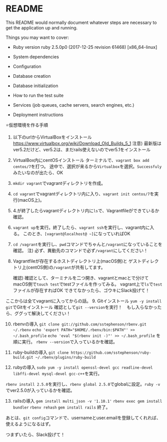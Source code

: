 # README

This README would normally document whatever steps are necessary to get the
application up and running.

Things you may want to cover:

* Ruby version
ruby 2.5.0p0 (2017-12-25 revision 61468) [x86_64-linux]

* System dependencies

* Configuration

* Database creation

* Database initialization

* How to run the test suite

* Services (job queues, cache servers, search engines, etc.)

* Deployment instructions

⭐️仮想環境を作る手順

1. 以下のurlからVirtualBoxをインストール
https://www.virtualbox.org/wiki/Download_Old_Builds_5_1
注意) 最新版はver5.2だけど、ver5.2は、まだrails使えないのでver5.1をインストール

2. VirtualBox内にcentOSインストール
ターミナルで、`vagrant box add centos/7`を打つ。
途中で、選択が来るから`Virtualbox`を選択。`Successfuly`みたいなのが出たら、OK

3. `mkdir vagrant`でvagrantディレクトリを作成。

4. `cd vagrant`でvagrantディレクトリ内に入り、`vagrant init centos/7`を実行(macOS上)。

5. 4.が終了したらvagrantディレクトリ内に`ls`で、Vagrantfileができているか確認。

6. `vagrant up`を実行。終了したら、`vagrant ssh`を実行し、vagrant内に入る。
   このとき、`[vagrant@localhost@ ~]`になっていればOK

7. `cd /vagrant`を実行し、`pwd`コマンドでちゃんと`/vagrant`になっていることを確認。
注) 必ず、異動先のコマンドで必ず`/vagrant`にしてください！

8. Vagrantfileが存在するホストディレクトリ上(macOS側)と
   ゲストディレクトリ上(centOS側)の`/vagrant`が共有してます。

   確認) 確認として、ターミナルを二つ開き、vagrantとmacとで分けてmacOS側で`touch test`でtestファイルを作ってみる。
      vagrant上で`ls`で`test`ファイルが存在すればOK
      できてなかったら、ゴウキにSlack投げて！

ここからは全てvagrantに入ってからの話。
9. Gitインストール
  `yum -y install git`でGitをインストール
   確認として`git --version`を実行！　もし入らなかったら、ググって解決してください！

10. rbenvの導入
  `git clone git://github.com/sstephenson/rbenv.git ~/.rbenv`
  `echo 'export PATH="$HOME/.rbenv/bin:$PATH"' >> ~/.bash_profile`
  `echo 'eval "$(rbenv init -)"' >> ~/.bash_profile`
  を順に実行。
  `rbenv --version`で入っているかを確認。

11. ruby-buildの導入
  `git clone https://github.com/sstephenson/ruby-build.git ~/.rbenv/plugins/ruby-build`

12. rubyの導入
  `sudo yum -y install openssl-devel gcc readline-devel libffi-devel mysql-devel gcc-c++`を実行。

  `rbenv install 2.5.0`を実行し、`rbenv global 2.5.0`でglobalに設定。`ruby -v`でver2.5.0が入っているかを確認。

13. railsの導入
  `gem install multi_json -v '1.10.1'`
  `rbenv exec gem install bundler`
  `rbenv rehash`
  `gem install rails`
  終了。

  あとは、`git config`コマンドで、usernameとuser.emailを登録してくれれば、使えるようになるはず。

  つまずいたら、Slack投げて！
